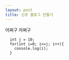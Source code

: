 ```yaml
---
layout: post
title: 신규 블로그 만들기
---
```



어쩌구 저쩌구




```
  int j = 10;
  for(int i=0; i<=j; i++){
    console.log(i);
  }
```



